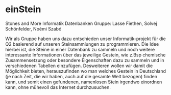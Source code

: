 # einStein
Stones and More
Informatik Datenbanken
Gruppe: Lasse Fiethen, Solvej Schönfelder, Noémi Szabó

Wir als Gruppe haben uns dazu entschieden unser Informatik-projekt für die Q2 basierend auf unseren Steinsammlungen zu programmieren.
Die Idee hierbei ist, die Steine in einer Datenbank zu sammeln und noch weitere interessante Informationen über das jeweilige Gestein, wie z.Bsp chemische Zusammensetzung oder besondere Eigenschaften dazu zu sammeln und in verschiedenen Tabellen einzufügen.
Desweiteren wollen wir damit die Möglichkeit bieten, 
herauszufinden wo man welches Gestein in Deutschland (je nach Zeit, die wir haben, auch auf die gesamte Welt bezogen) finden kann, 
und somit einen gefundenen, namenlosen Stein irgendwo einordnen kann, ohne mühevoll das Internet durchzusuchen.
